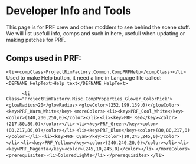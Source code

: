 # Developer Info and Tools

This page is for PRF crew and other modders to see behind the scene stuff.
We will list usefull info, comps and such in here, usefull when updating or making patches for PRF.

## Comps used in PRF:
`<li><compClass>ProjectRimFactory.Common.CompPRFHelp</compClass></li>`
Used to make Help button, it need a line in Language file called: `<DEFNAME_HelpText>Help text</DEFNAME_HelpText>`

`      <li Class="ProjectRimFactory.Misc.CompProperties_Glower_ColorPick">`
        `<glowRadius>20</glowRadius>`
        `<glowColor>(252,199,139,0)</glowColor>`
        `<key>PRF_Warm_White</key>`
        `<moreColors>`
          `<li><key>PRF_Cool_White</key><color>(140,200,250,0)</color></li>`
          `<li><key>PRF_Red</key><color>(217,80,80,0)</color></li>`
          `<li><key>PRF_Green</key><color>(80,217,80,0)</color></li>`
          `<li><key>PRF_Blue</key><color>(80,80,217,0)</color></li>`
          `<li><key>PRF_Cyan</key><color>(10,245,245,0)</color></li>`
          `<li><key>PRF_Yellow</key><color>(240,240,20,0)</color></li>`
          `<li><key>PRF_Magenta</key><color>(245,10,245,0)</color></li>`
        `</moreColors>`
        `<prerequisites>`
          `<li>ColoredLights</li>`
        `</prerequisites>`
      `</li>`